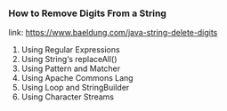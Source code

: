 ### How to Remove Digits From a String

link: https://www.baeldung.com/java-string-delete-digits

1. Using Regular Expressions
2. Using String‘s replaceAll()
3. Using Pattern and Matcher
4. Using Apache Commons Lang
5. Using Loop and StringBuilder
6. Using Character Streams
